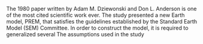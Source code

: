 The 1980 paper written by Adam M. Dziewonski and Don L. Anderson is one of the most cited scientific work ever. The study presented a new Earth model, PREM, that satisfies the guidelines established by the Standard Earth Model (SEM) Committee. In order to construct the model, it is required to generalized several 
The assumptions used in the study
